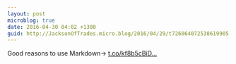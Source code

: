 ```yaml
---
layout: post
microblog: true
date: 2016-04-30 04:02 +1300
guid: http://JacksonOfTrades.micro.blog/2016/04/29/t726064072538619905.html
---
```

Good reasons to use Markdown→ [t.co/kf8b5cBiD...](https://t.co/kf8b5cBiD1)
